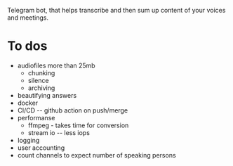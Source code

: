 Telegram bot, that helps transcribe and then sum up content of your voices and meetings.

# To dos
- audiofiles more than 25mb
    - chunking
    - silence 
    - archiving
- beautifying answers
- docker
- CI/CD -- github action on push/merge
- performanse
    - ffmpeg - takes time for conversion
    - stream io -- less iops
- logging
- user accounting
- count channels to expect number of speaking persons


